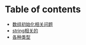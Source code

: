 # Table of contents

* [数组初始化相关问题](README.md)
* [string相关的](string-xiang-guan-de.md)
* [各种类型](ge-zhong-lei-xing.md)
